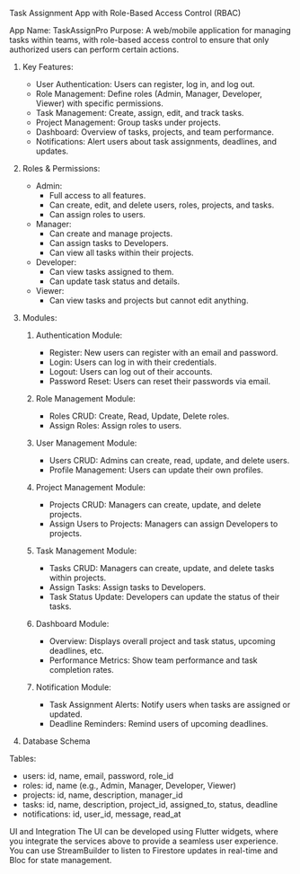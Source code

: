 
Task Assignment App with Role-Based Access Control (RBAC)

App Name: TaskAssignPro
Purpose: A web/mobile application for managing tasks within teams, with role-based access control to ensure that only authorized users can perform certain actions.

1. Key Features:
    - User Authentication: Users can register, log in, and log out.
    - Role Management: Define roles (Admin, Manager, Developer, Viewer) with specific permissions.
    - Task Management: Create, assign, edit, and track tasks.
    - Project Management: Group tasks under projects.
    - Dashboard: Overview of tasks, projects, and team performance.
    - Notifications: Alert users about task assignments, deadlines, and updates.

2. Roles & Permissions:
    - Admin:
        - Full access to all features.
        - Can create, edit, and delete users, roles, projects, and tasks.
        - Can assign roles to users.
    - Manager:
        - Can create and manage projects.
        - Can assign tasks to Developers.
        - Can view all tasks within their projects.
    - Developer:
        - Can view tasks assigned to them.
        - Can update task status and details.
    - Viewer:
        - Can view tasks and projects but cannot edit anything.

3. Modules:
    1. Authentication Module:
        - Register: New users can register with an email and password.
        - Login: Users can log in with their credentials.
        - Logout: Users can log out of their accounts.
        - Password Reset: Users can reset their passwords via email.

    2. Role Management Module:
        - Roles CRUD: Create, Read, Update, Delete roles.
        - Assign Roles: Assign roles to users.

    3. User Management Module:
        - Users CRUD: Admins can create, read, update, and delete users.
        - Profile Management: Users can update their own profiles.

    4. Project Management Module:
        - Projects CRUD: Managers can create, update, and delete projects.
        - Assign Users to Projects: Managers can assign Developers to projects.

    5. Task Management Module:
        - Tasks CRUD: Managers can create, update, and delete tasks within projects.
        - Assign Tasks: Assign tasks to Developers.
        - Task Status Update: Developers can update the status of their tasks.

    6. Dashboard Module:
        - Overview: Displays overall project and task status, upcoming deadlines, etc.
        - Performance Metrics: Show team performance and task completion rates.

    7. Notification Module:
        - Task Assignment Alerts: Notify users when tasks are assigned or updated.
        - Deadline Reminders: Remind users of upcoming deadlines.

4. Database Schema

Tables:
- users: id, name, email, password, role_id
- roles: id, name (e.g., Admin, Manager, Developer, Viewer)
- projects: id, name, description, manager_id
- tasks: id, name, description, project_id, assigned_to, status, deadline
- notifications: id, user_id, message, read_at


UI and Integration
The UI can be developed using Flutter widgets, where you integrate the services above to provide a seamless user experience. You can use StreamBuilder to listen to Firestore updates in real-time and Bloc for state management.


